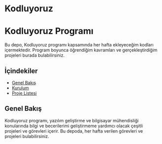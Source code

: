 # Kodluyoruz
# Kodluyoruz Programı

Bu depo, Kodluyoruz programı kapsamında her hafta ekleyeceğim kodları içermektedir. Program boyunca öğrendiğim kavramları ve gerçekleştirdiğim projeleri burada bulabilirsiniz.

## İçindekiler

- [Genel Bakış](#genel-bakış)
- [Kurulum](#kurulum)
- [Proje Listesi](#proje-listesi)

## Genel Bakış

Kodluyoruz programı, yazılım geliştirme ve bilgisayar mühendisliği konularında bilgi ve becerilerimi geliştirmeme yardımcı olacak çeşitli projeleri ve görevleri içerir. Bu depoda, her hafta verilen görevleri ve projeleri bulabilirsiniz.

